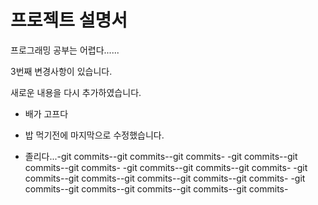 # 프로젝트 설명서


프로그래밍 공부는 어렵다......

3번째 변경사항이 있습니다.

새로운 내용을 다시 추가하였습니다.

+ 배가 고프다

+ 밥 먹기전에 마지막으로 수정했습니다.

+ 졸리다...-git commits--git commits--git commits-
-git commits--git commits--git commits-
-git commits--git commits--git commits-
-git commits--git commits--git commits--git commits--git commits-
-git commits--git commits--git commits--git commits--git commits-


